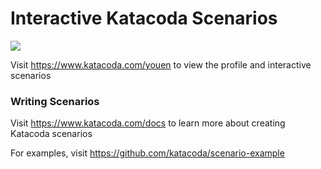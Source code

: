 # Interactive Katacoda Scenarios

[![](http://shields.katacoda.com/katacoda/youen/count.svg)](https://www.katacoda.com/youen "Get your profile on Katacoda.com")

Visit https://www.katacoda.com/youen to view the profile and interactive scenarios

### Writing Scenarios
Visit https://www.katacoda.com/docs to learn more about creating Katacoda scenarios

For examples, visit https://github.com/katacoda/scenario-example
